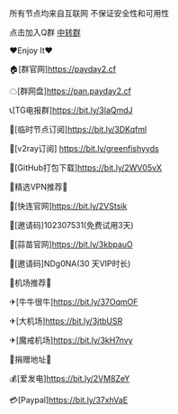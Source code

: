 所有节点均来自互联网 不保证安全性和可用性

点击加入Q群
<a target="_blank" href="https://qm.qq.com/cgi-bin/qm/qr?k=XXCMvdv1HKBGkOniY77Oyun_BCCohYzO&jump_from=webapi">中转群</a>


♥Enjoy It♥ 

🏠[群官网]https://payday2.cf

☁[群网盘]https://pan.payday2.cf

📞[TG电报群]https://bit.ly/3laQmdJ

🔗[临时节点订阅]https://bit.ly/3DKqfml

🔗[v2ray订阅] https://bit.ly/greenfishyyds

📄[GitHub打包下载]https://bit.ly/2WV05vX 


📢精选VPN推荐📢 

🎱[快连官网]https://bit.ly/2VStsik 

🎎[邀请码]102307531(免费试用3天)

🎱[蒜苗官网]https://bit.ly/3kbpauO

🎎[邀请码]NDg0NA(30 天VIP时长)


📢机场推荐📢 

✈[牛牛很牛]https://bit.ly/37OqmOF 

✈[大机场]https://bit.ly/3jtbUSR

✈[魔戒机场]https://bit.ly/3kH7nvy


📢捐赠地址📢 

💰[爱发电]https://bit.ly/2VM8ZeY 

💳[Paypal]https://bit.ly/37xhVaE
